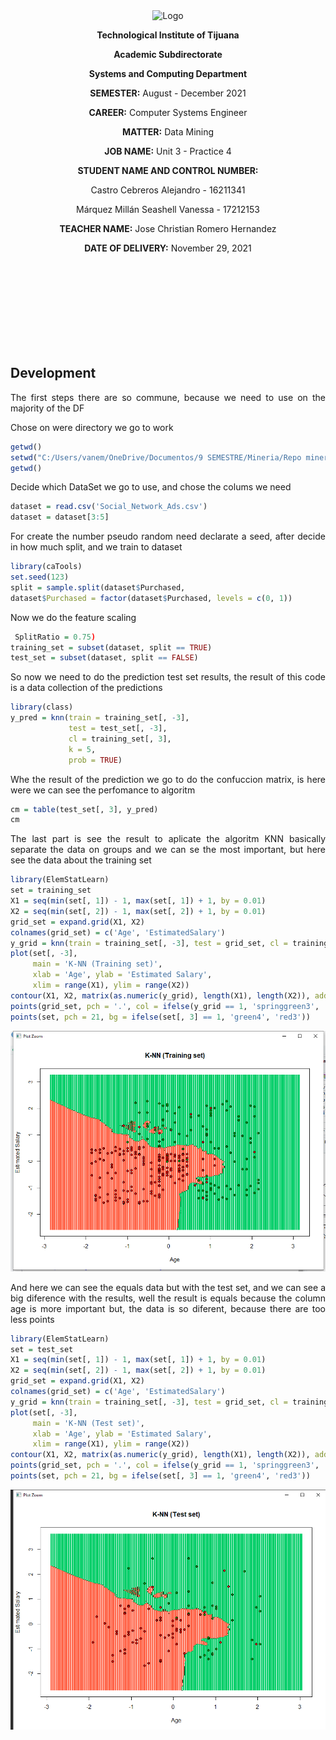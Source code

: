 <div align="center">
<img alt="Logo" src="https://www.tijuana.tecnm.mx/wp-content/themes/tecnm/images/logo_TECT.png" width=250 height=250>
</p>

**Technological Institute of Tijuana** 

**Academic Subdirectorate** 

**Systems and Computing Department** 

**SEMESTER:** 
August - December 2021

**CAREER:** 
Computer Systems Engineer

**MATTER:** 
Data Mining

**JOB NAME:** 
Unit 3 - Practice 4

**STUDENT NAME AND CONTROL NUMBER:** 


Castro Cebreros Alejandro - 16211341 

Márquez Millán Seashell Vanessa - 17212153

**TEACHER NAME:** 
Jose Christian Romero Hernandez

**DATE OF DELIVERY:** 
November 29, 2021

<br>
<br>
<br>
<br>
<br>
<br>
<br>
<br>

<div align="Justify">

## Development

The first steps there are so commune, because we need to use on the majority of the DF

Chose on were directory we go to work

```R
getwd()
setwd("C:/Users/vanem/OneDrive/Documentos/9 SEMESTRE/Mineria/Repo mineria/DataMining/MachineLearning/LogisticRegression")
getwd()
```
Decide which DataSet we go to use, and chose the colums we need 

```R
dataset = read.csv('Social_Network_Ads.csv')
dataset = dataset[3:5]
```

For create the number pseudo random need declarate a seed, after decide in how much split, and we train to dataset

```R
library(caTools)
set.seed(123)
split = sample.split(dataset$Purchased,
dataset$Purchased = factor(dataset$Purchased, levels = c(0, 1))
```
Now we do the feature scaling

```R
 SplitRatio = 0.75)
training_set = subset(dataset, split == TRUE)
test_set = subset(dataset, split == FALSE)
```

So now we need to do the prediction test set results, the result of this code is a data collection of the predictions

```R
library(class)
y_pred = knn(train = training_set[, -3],
             test = test_set[, -3],
             cl = training_set[, 3],
             k = 5,
             prob = TRUE)
```

Whe the result of the prediction we go to do the confuccion matrix, is here were we can see the perfomance to algoritm

```R
cm = table(test_set[, 3], y_pred)
cm
```

The last part is see the result to aplicate the algoritm KNN basically separate the data on groups and we can se the most important, but here see the data about the training set

```R
library(ElemStatLearn)
set = training_set
X1 = seq(min(set[, 1]) - 1, max(set[, 1]) + 1, by = 0.01)
X2 = seq(min(set[, 2]) - 1, max(set[, 2]) + 1, by = 0.01)
grid_set = expand.grid(X1, X2)
colnames(grid_set) = c('Age', 'EstimatedSalary')
y_grid = knn(train = training_set[, -3], test = grid_set, cl = training_set[, 3], k = 5)
plot(set[, -3],
     main = 'K-NN (Training set)',
     xlab = 'Age', ylab = 'Estimated Salary',
     xlim = range(X1), ylim = range(X2))
contour(X1, X2, matrix(as.numeric(y_grid), length(X1), length(X2)), add = TRUE)
points(grid_set, pch = '.', col = ifelse(y_grid == 1, 'springgreen3', 'tomato'))
points(set, pch = 21, bg = ifelse(set[, 3] == 1, 'green4', 'red3'))
```
<img alt="Logo" src="./P4_U3_1.png" >

And here we can see the equals data but with the test set, and we can see a big diference with the results, well the result is equals because the column age is more important but, the data is so diferent, because there are too less points

```R
library(ElemStatLearn)
set = test_set
X1 = seq(min(set[, 1]) - 1, max(set[, 1]) + 1, by = 0.01)
X2 = seq(min(set[, 2]) - 1, max(set[, 2]) + 1, by = 0.01)
grid_set = expand.grid(X1, X2)
colnames(grid_set) = c('Age', 'EstimatedSalary')
y_grid = knn(train = training_set[, -3], test = grid_set, cl = training_set[, 3], k = 5)
plot(set[, -3],
     main = 'K-NN (Test set)',
     xlab = 'Age', ylab = 'Estimated Salary',
     xlim = range(X1), ylim = range(X2))
contour(X1, X2, matrix(as.numeric(y_grid), length(X1), length(X2)), add = TRUE)
points(grid_set, pch = '.', col = ifelse(y_grid == 1, 'springgreen3', 'tomato'))
points(set, pch = 21, bg = ifelse(set[, 3] == 1, 'green4', 'red3'))
```

 <img alt="Logo" src="./P4_U3_2.png" >


</di>